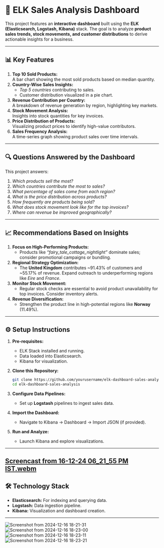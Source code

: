 # 🚀 **ELK Sales Analysis Dashboard**
This project features an **interactive dashboard** built using the **ELK (Elasticsearch, Logstash, Kibana)** stack. The goal is to analyze **product sales trends, stock movements, and customer distributions** to derive actionable insights for a business.

---

## 📊 **Key Features**
1. **Top 10 Sold Products:**  
   A bar chart showing the most sold products based on median quantity.
2. **Country-Wise Sales Insights:**  
   - *Top 5 countries* contributing to sales.  
   - Customer distribution visualized in a pie chart.
3. **Revenue Contribution per Country:**  
   A breakdown of revenue generation by region, highlighting key markets.
4. **Stock Movement Analysis:**  
   Insights into stock quantities for key invoices.
5. **Price Distribution of Products:**  
   Visualizing product prices to identify high-value contributors.
6. **Sales Frequency Analysis:**  
   A time-series graph showing product sales over time intervals.

---

## 🔍 **Questions Answered by the Dashboard**
This project answers:
1. *Which products sell the most?*  
2. *Which countries contribute the most to sales?*  
3. *What percentage of sales come from each region?*  
4. *What is the price distribution across products?*  
5. *How frequently are products being sold?*  
6. *What does stock movement look like for the top invoices?*  
7. *Where can revenue be improved geographically?*

---

## 📈 **Recommendations Based on Insights**
1. **Focus on High-Performing Products:**  
   - Products like *“fairy_tale_cottage_nightlight”* dominate sales; consider promotional campaigns or bundling.
2. **Regional Strategy Optimization:**  
   - The **United Kingdom** contributes ~91.43% of customers and ~55.17% of revenue. Expand outreach to underperforming regions like *Eire* and *France*.
3. **Monitor Stock Movement:**  
   - Regular stock checks are essential to avoid product unavailability for top invoices. Consider inventory alerts.
4. **Revenue Diversification:**  
   - Strengthen the product line in high-potential regions like **Norway** (11.49%).

---

## ⚙️ **Setup Instructions**
1. **Pre-requisites:**
   - ELK Stack installed and running.
   - Data loaded into Elasticsearch.
   - Kibana for visualization.

2. **Clone this Repository:**
   ```bash
   git clone https://github.com/yourusername/elk-dashboard-sales-analysis.git
   cd elk-dashboard-sales-analysis
   ```

3. **Configure Data Pipelines:**
   - Set up **Logstash** pipelines to ingest sales data.

4. **Import the Dashboard:**
   - Navigate to Kibana → Dashboard → Import JSON (if provided).

5. **Run and Analyze:**
   - Launch Kibana and explore visualizations.

---
[Screencast from 16-12-24 06_21_55 PM IST.webm](https://github.com/user-attachments/assets/b580ce11-8ef0-42f6-8e58-c1a0b6534524)
---

## 🛠 **Technology Stack**
- **Elasticsearch:** For indexing and querying data.
- **Logstash:** Data ingestion pipeline.
- **Kibana:** Visualization and dashboard creation.

---

![Screenshot from 2024-12-16 18-21-31](https://github.com/user-attachments/assets/9fa038e1-28f9-401c-bdfe-0c9dc243c3e5)
![Screenshot from 2024-12-16 18-23-00](https://github.com/user-attachments/assets/227e7d5e-fd99-44b0-83e0-69e0b97cbdf0)
![Screenshot from 2024-12-16 18-23-11](https://github.com/user-attachments/assets/ca659299-1ef4-4d06-977f-35e42b2e7f0c)
![Screenshot from 2024-12-16 18-23-21](https://github.com/user-attachments/assets/da859f13-016d-46fa-a8e1-ffb769fb5298)
